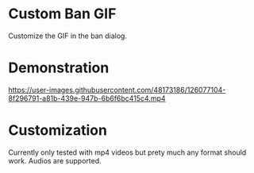 # Custom Ban GIF
Customize the GIF in the ban dialog.

# Demonstration
https://user-images.githubusercontent.com/48173186/126077104-8f296791-a81b-439e-947b-6b6f6bc415c4.mp4

# Customization
Currently only tested with mp4 videos but prety much any format should work.
Audios are supported.
